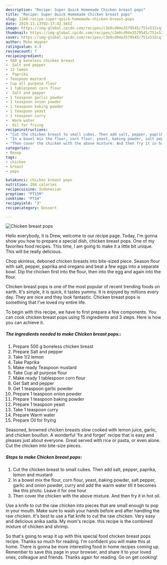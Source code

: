 ```yaml
---
description: "Recipe: Super Quick Homemade Chicken breast pops"
title: "Recipe: Super Quick Homemade Chicken breast pops"
slug: 1240-recipe-super-quick-homemade-chicken-breast-pops
date: 2019-11-13T02:17:42.565Z
image: https://img-global.cpcdn.com/recipes/c3e0cd94e3579545/751x532cq70/chicken-breast-pops-recipe-main-photo.jpg
thumbnail: https://img-global.cpcdn.com/recipes/c3e0cd94e3579545/751x532cq70/chicken-breast-pops-recipe-main-photo.jpg
cover: https://img-global.cpcdn.com/recipes/c3e0cd94e3579545/751x532cq70/chicken-breast-pops-recipe-main-photo.jpg
author: Mike Wagner
ratingvalue: 4.4
reviewcount: 7
recipeingredient:
- 500 g boneless chicken breast
-  Salt and pepper
- 12 lemon
-  Paprika
- Teaspoon mustard
- Cup all purpose flour
- 1 tablespoon corn flour
-  Salt and pepper
- 1 teaspoon garlic powder
- 1 teaspoon onion powder
- 1 teaspoon baking powder
- 1 teaspoon yeast
- 1 teaspoon curry
-  Warm water
-  Oil for frying
recipeinstructions:
- "Cut the chicken breast to small cubes. Then add salt, pepper, paprika, lemon and mustard"
- "In a bowel mix the flour, corn flour, yeast, baking powder, salt pepper, garlic and onion powder, curry and add the warm water till it becomes like this photo. Leave it for one hour"
- "Then cover the chicken with the above mixture. And then fry it in hot oil."
categories:
- Resep
tags:
- chicken
- breast
- pops

katakunci: chicken breast pops
nutrition: 204 calories
recipecuisine: Indonesian
preptime: "PT15M"
cooktime: "PT1H"
recipeyield: "3"
recipecategory: Dessert

---
```



![Chicken breast pops](https://img-global.cpcdn.com/recipes/c3e0cd94e3579545/751x532cq70/chicken-breast-pops-recipe-main-photo.jpg)

Hello everybody, it is Drew, welcome to our recipe page. Today, I'm gonna show you how to prepare a special dish, chicken breast pops. One of my favorites food recipes. This time, I am going to make it a little bit unique. This will be really delicious.

Chop skinless, deboned chicken breasts into bite-sized piece. Season flour with salt, pepper, paprika and oregano and beat a few eggs into a separate bowl. Dip the chicken first into the flour, then into the egg and again into the flour.

Chicken breast pops is one of the most popular of recent trending foods on earth. It's simple, it is quick, it tastes yummy. It is enjoyed by millions every day. They are nice and they look fantastic. Chicken breast pops is something that I've loved my entire life.


To begin with this recipe, we have to first prepare a few components. You can cook chicken breast pops using 15 ingredients and 3 steps. Here is how you can achieve it.

##### The ingredients needed to make Chicken breast pops::

1. Prepare 500 g boneless chicken breast
1. Prepare  Salt and pepper
1. Take 1/2 lemon
1. Take  Paprika
1. Make ready Teaspoon mustard
1. Take Cup all purpose flour
1. Make ready 1 tablespoon corn flour
1. Get  Salt and pepper
1. Get 1 teaspoon garlic powder
1. Prepare 1 teaspoon onion powder
1. Prepare 1 teaspoon baking powder
1. Prepare 1 teaspoon yeast
1. Take 1 teaspoon curry
1. Prepare  Warm water
1. Prepare  Oil for frying


Seasoned, browned chicken breasts slow cooked with lemon juice, garlic, and chicken bouillon. A wonderful &#39;fix and forget&#39; recipe that is easy and pleases just about everyone. Great served with rice or pasta, or even alone. Cut the chicken into bite-size pieces. 

##### Steps to make Chicken breast pops:

1. Cut the chicken breast to small cubes. Then add salt, pepper, paprika, lemon and mustard
1. In a bowel mix the flour, corn flour, yeast, baking powder, salt pepper, garlic and onion powder, curry and add the warm water till it becomes like this photo. Leave it for one hour
1. Then cover the chicken with the above mixture. And then fry it in hot oil.


Use a knife to cut the raw chicken into pieces that are small enough to pop in your mouth. Make sure to wash your hands before and after handling the raw chicken. It&#39;s best to use a flat knife to cut the raw chicken. Very easy and delicious anika sadia. My mom&#39;s recipe. this recipe is the combined mixture of chicken and shrimp. 

So that's going to wrap it up with this special food chicken breast pops recipe. Thanks so much for reading. I'm confident you will make this at home. There is gonna be more interesting food in home recipes coming up. Remember to save this page in your browser, and share it to your loved ones, colleague and friends. Thanks again for reading. Go on get cooking!
